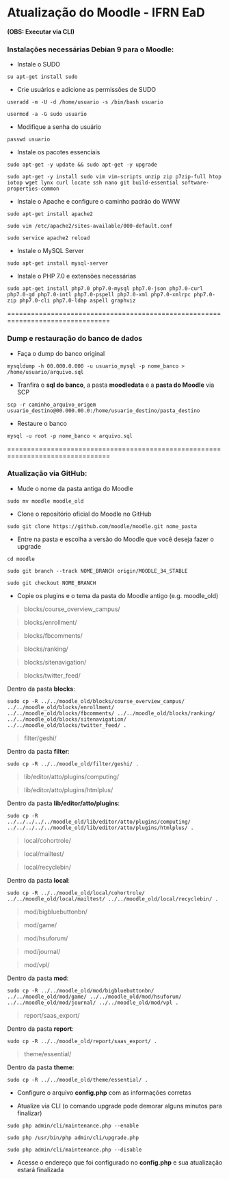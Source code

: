 # Atualização do Moodle - IFRN EaD
**(OBS: Executar via CLI)**

### Instalações necessárias Debian 9 para o Moodle:

* Instale o SUDO
```shell
su apt-get install sudo
```

* Crie usuários e adicione as permissões de SUDO
```shell
useradd -m -U -d /home/usuario -s /bin/bash usuario

usermod -a -G sudo usuario
```

* Modifique a senha do usuário
```shell
passwd usuario
```

* Instale os pacotes essenciais
```shell
sudo apt-get -y update && sudo apt-get -y upgrade

sudo apt-get -y install sudo vim vim-scripts unzip zip p7zip-full htop iotop wget lynx curl locate ssh nano git build-essential software-properties-common
```

* Instale o Apache e configure o caminho padrão do WWW
```shell
sudo apt-get install apache2

sudo vim /etc/apache2/sites-available/000-default.conf

sudo service apache2 reload
```

* Instale o MySQL Server
```shell
sudo apt-get install mysql-server
```

* Instale o PHP 7.0 e extensões necessárias
```shell
sudo apt-get install php7.0 php7.0-mysql php7.0-json php7.0-curl php7.0-gd php7.0-intl php7.0-pspell php7.0-xml php7.0-xmlrpc php7.0-zip php7.0-cli php7.0-ldap aspell graphviz
```

================================================================================

### Dump e restauração do banco de dados

* Faça o dump do banco original
```shell
mysqldump -h 00.000.0.000 -u usuario_mysql -p nome_banco > /home/usuario/arquivo.sql
```

* Tranfira o **sql do banco**, a pasta **moodledata** e a **pasta do Moodle** via SCP
```shell
scp -r caminho_arquivo_origem usuario_destino@00.000.00.0:/home/usuario_destino/pasta_destino
```

* Restaure o banco
```shell
mysql -u root -p nome_banco < arquivo.sql
```

================================================================================

### Atualização via GitHub:

* Mude o nome da pasta antiga do Moodle
```shell
sudo mv moodle moodle_old
````

* Clone o repositório oficial do Moodle no GitHub
```shell
sudo git clone https://github.com/moodle/moodle.git nome_pasta
```

* Entre na pasta e escolha a versão do Moodle que você deseja fazer o upgrade
```shell
cd moodle

sudo git branch --track NOME_BRANCH origin/MOODLE_34_STABLE

sudo git checkout NOME_BRANCH
```

* Copie os plugins e o tema da pasta do Moodle antigo (e.g. moodle_old)

>blocks/course_overview_campus/

>blocks/enrollment/

>blocks/fbcomments/

>blocks/ranking/

>blocks/sitenavigation/

>blocks/twitter_feed/

Dentro da pasta **blocks**:
```shell
sudo cp -R ../../moodle_old/blocks/course_overview_campus/ ../../moodle_old/blocks/enrollment/ ../../moodle_old/blocks/fbcomments/ ../../moodle_old/blocks/ranking/ ../../moodle_old/blocks/sitenavigation/ ../../moodle_old/blocks/twitter_feed/ .
```

>filter/geshi/

Dentro da pasta **filter**:
```shell
sudo cp -R ../../moodle_old/filter/geshi/ .
```

>lib/editor/atto/plugins/computing/

>lib/editor/atto/plugins/htmlplus/

Dentro da pasta **lib/editor/atto/plugins**:
```shell
sudo cp -R ../../../../../moodle_old/lib/editor/atto/plugins/computing/ ../../../../../moodle_old/lib/editor/atto/plugins/htmlplus/ .
```

>local/cohortrole/

>local/mailtest/

>local/recyclebin/

Dentro da pasta **local**:
```shell
sudo cp -R ../../moodle_old/local/cohortrole/ ../../moodle_old/local/mailtest/ ../../moodle_old/local/recyclebin/ .
```

>mod/bigbluebuttonbn/

>mod/game/

>mod/hsuforum/

>mod/journal/

>mod/vpl/

Dentro da pasta **mod**:
```shell
sudo cp -R ../../moodle_old/mod/bigbluebuttonbn/ ../../moodle_old/mod/game/ ../../moodle_old/mod/hsuforum/ ../../moodle_old/mod/journal/ ../../moodle_old/mod/vpl .
```

>report/saas_export/

Dentro da pasta **report**:
```shell
sudo cp -R ../../moodle_old/report/saas_export/ .
```

>theme/essential/

Dentro da pasta **theme**:
```shell
sudo cp -R ../../moodle_old/theme/essential/ .
```

* Configure o arquivo **config.php** com as informações corretas


* Atualize via CLI (o comando upgrade pode demorar alguns minutos para finalizar)
```shell
sudo php admin/cli/maintenance.php --enable

sudo php /usr/bin/php admin/cli/upgrade.php

sudo php admin/cli/maintenance.php --disable
````

* Acesse o endereço que foi configurado no **config.php** e sua atualização estará finalizada
